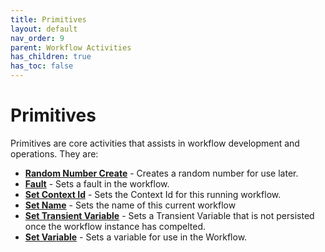 ```yaml
---
title: Primitives
layout: default
nav_order: 9
parent: Workflow Activities
has_children: true
has_toc: false
---
```


# Primitives

Primitives are core activities that assists in workflow development and operations. They are:

- **[Random Number Create](./01_random-number-created.html)** - Creates a random number for use later.
- **[Fault](./02_fault.html)** - Sets a fault in the workflow.
- **[Set Context Id](./03_set-context-id.html)** - Sets the Context Id for this running workflow.
- **[Set Name](./04-set-name.html)** - Sets the name of this current workflow
- **[Set Transient Variable](./05_set-transient-variable.html)** - Sets a Transient Variable that is not persisted once the workflow instance has compelted.
- **[Set Variable](./06_set-variable.html)** - Sets a variable for use in the Workflow.
